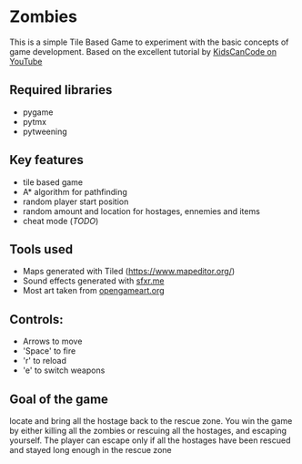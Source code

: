 # Zombies
This is a simple Tile Based Game to experiment with the basic concepts of game development. Based on the excellent tutorial by [KidsCanCode on YouTube](https://www.youtube.com/watch?v=3UxnelT9aCo&list=PLsk-HSGFjnaGQq7ybM8Lgkh5EMxUWPm2i&index=1)

## Required libraries
* pygame
* pytmx
* pytweening

## Key features
* tile based game
* A* algorithm for pathfinding
* random player start position
* random amount and location for hostages, ennemies and items
* cheat mode (*TODO*)

## Tools used
* Maps generated with Tiled (https://www.mapeditor.org/)
* Sound effects generated with [sfxr.me](https://sfxr.me)
* Most art taken from [opengameart.org](https://opengameart.org)

## Controls:
- Arrows to move
- 'Space' to fire
- 'r' to reload
- 'e' to switch weapons

## Goal of the game 
locate and bring all the hostage back to the rescue zone. 
You win the game by either killing all the zombies or rescuing all the hostages, and escaping yourself.
The player can escape only if all the hostages have been rescued and stayed long enough in the rescue zone
